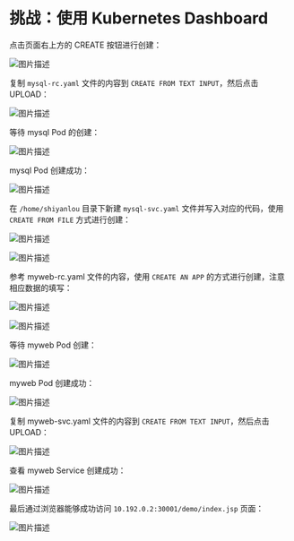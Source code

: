 # 挑战：使用 Kubernetes Dashboard

点击页面右上方的 CREATE 按钮进行创建：

![图片描述](https://doc.shiyanlou.com/courses/uid600404-20190918-1568797083466/wm)

复制 `mysql-rc.yaml` 文件的内容到 `CREATE FROM TEXT INPUT`，然后点击 UPLOAD：

![图片描述](https://doc.shiyanlou.com/courses/uid600404-20190918-1568797328506/wm)

等待 mysql Pod 的创建：

![图片描述](https://doc.shiyanlou.com/courses/uid600404-20190918-1568797481398/wm)

mysql Pod 创建成功：

![图片描述](https://doc.shiyanlou.com/courses/uid600404-20190918-1568797503521/wm)

在 `/home/shiyanlou` 目录下新建 `mysql-svc.yaml` 文件并写入对应的代码，使用 `CREATE FROM FILE` 方式进行创建：

![图片描述](https://doc.shiyanlou.com/courses/uid600404-20190918-1568797660919/wm)

![图片描述](https://doc.shiyanlou.com/courses/uid600404-20190918-1568797730608/wm)

参考 myweb-rc.yaml 文件的内容，使用 `CREATE AN APP` 的方式进行创建，注意相应数据的填写：

![图片描述](https://doc.shiyanlou.com/courses/uid600404-20190918-1568800035334/wm)

![图片描述](https://doc.shiyanlou.com/courses/uid600404-20190918-1568800051920/wm)

等待 myweb Pod 创建：

![图片描述](https://doc.shiyanlou.com/courses/uid600404-20190918-1568800082611/wm)

myweb Pod 创建成功：

![图片描述](https://doc.shiyanlou.com/courses/uid600404-20190918-1568800095841/wm)

复制 myweb-svc.yaml 文件的内容到 `CREATE FROM TEXT INPUT`，然后点击 UPLOAD：

![图片描述](https://doc.shiyanlou.com/courses/uid600404-20190918-1568800127258/wm)

查看 myweb Service 创建成功：

![图片描述](https://doc.shiyanlou.com/courses/uid600404-20190918-1568800135678/wm)

最后通过浏览器能够成功访问 `10.192.0.2:30001/demo/index.jsp` 页面：

![图片描述](https://doc.shiyanlou.com/courses/uid600404-20190918-1568800195713/wm)
